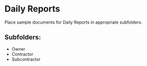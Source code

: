 # Daily Reports

Place sample documents for Daily Reports in appropriate subfolders.

## Subfolders:
- Owner
- Contractor
- Subcontractor
